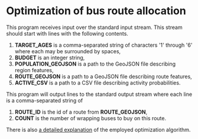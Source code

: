 # Optimization of bus route allocation

This program receives input over the standard input stream. This stream should start with lines with the following contents.
1. **TARGET_AGES** is a comma-separated string of characters '1' through '6' where each may be surrounded by spaces,
2. **BUDGET** is an integer string,
3. **POPULATION_GEOJSON** is a path to the GeoJSON file describing region features,
4. **ROUTE_GEOJSON** is a path to a GeoJSON file describing route features,
5. **ACTIVE_CSV** is a path to a CSV file describing activity probabilities.

This program will output lines to the standard output stream where each line is a comma-separated string of
1. **ROUTE_ID** is the id of a route from **ROUTE_GEOJSON**,
2. **COUNT** is the number of wrapping buses to buy on this route.

There is also [a detailed explanation](https://github.com/Jachtabahn/busroutes-tokyo/blob/master/explain/explain.md) of the employed optimization algorithm.
